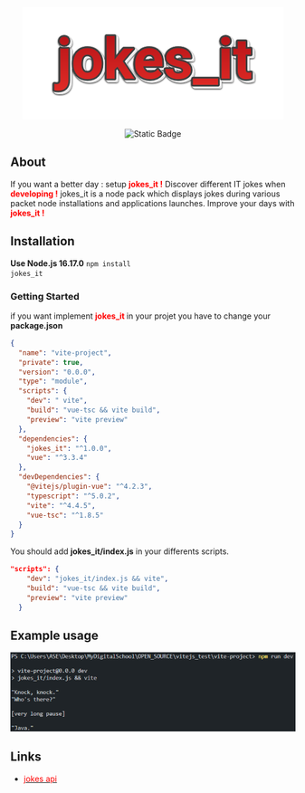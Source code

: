 <div style="text-align: center;">

![Alt text](inkpx-word-art.png)

![Static Badge](https://img.shields.io/badge/nodejs-16.17.0-%23339933?style=%23339933&logo=javascript)

</div>

## About

If you want a better day : setup **<span style="color:red">jokes_it !</span>**
Discover different IT jokes when **<span style="color:red">developing !</span>** jokes_it is a node pack which displays jokes during various packet node installations and applications launches.
Improve your days with **<span style="color:red">jokes_it !</span>**

## Installation

**Use Node.js 16.17.0**
<code>npm install jokes_it</code>

### Getting Started

if you want implement **<span style="color:red">jokes_it </span>** in your projet you have to change your **package.json**

```json
{
  "name": "vite-project",
  "private": true,
  "version": "0.0.0",
  "type": "module",
  "scripts": {
    "dev": " vite",
    "build": "vue-tsc && vite build",
    "preview": "vite preview"
  },
  "dependencies": {
    "jokes_it": "^1.0.0",
    "vue": "^3.3.4"
  },
  "devDependencies": {
    "@vitejs/plugin-vue": "^4.2.3",
    "typescript": "^5.0.2",
    "vite": "^4.4.5",
    "vue-tsc": "^1.8.5"
  }
}
```

You should add **jokes_it/index.js** in your differents scripts.

```json
"scripts": {
    "dev": "jokes_it/index.js && vite",
    "build": "vue-tsc && vite build",
    "preview": "vite preview"
  }
```

## Example usage

![Alt text](image-1.png)

## Links

- [<span style="color:red">jokes api</span>](https://v2.jokeapi.dev/joke/Programming)
